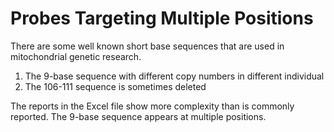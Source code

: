 # Probes Targeting Multiple Positions

 There are some well known short base sequences that are used in mitochondrial genetic research.

 <ol>
  <li>The 9-base sequence with different copy numbers in different individual</li>
  <li>The 106-111 sequence is sometimes deleted </li>
 </ol>

The reports in the Excel file show more complexity than is commonly reported. The 9-base sequence appears at multiple positions. 
